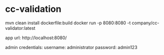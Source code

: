 # cc-validation
mvn clean install dockerfile:build
docker run -p 8080:8080 -t company/cc-validator:latest

app url: http://localhost:8080/

admin credentials:
username: administrator
password: admin123
